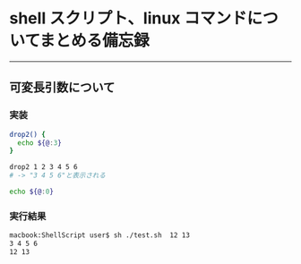 # shell スクリプト、linux コマンドについてまとめる備忘録

---

## 可変長引数について

### 実装

```sh
drop2() {
  echo ${@:3}
}

drop2 1 2 3 4 5 6
# -> "3 4 5 6"と表示される

echo ${@:0}
```

### 実行結果

```sh
macbook:ShellScript user$ sh ./test.sh  12 13
3 4 5 6
12 13
```
